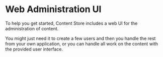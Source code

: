 # Web Administration UI

To help you get started, Content Store includes a web UI for the administration of content.

You might just need it to create a few users and then you handle the rest from your own application, or you can handle all work on the content with the provided user interface.

